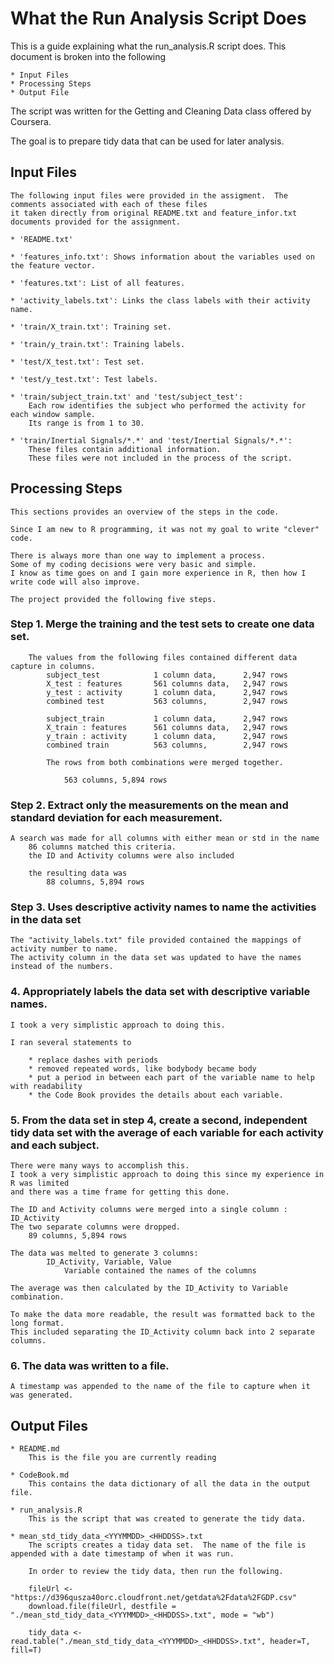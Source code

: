 # What the Run Analysis Script Does
This is a guide explaining what the run_analysis.R script does. This document is broken into the following

	* Input Files
	* Processing Steps
	* Output File

	
The script was written for the Getting and Cleaning Data class offered by Coursera.

The goal is to prepare tidy data that can be used for later analysis.

## Input Files
	The following input files were provided in the assigment.  The comments associated with each of these files
	it taken directly from original README.txt and feature_infor.txt documents provided for the assignment.

	* 'README.txt'

	* 'features_info.txt': Shows information about the variables used on the feature vector.

	* 'features.txt': List of all features.

	* 'activity_labels.txt': Links the class labels with their activity name.

	* 'train/X_train.txt': Training set.

	* 'train/y_train.txt': Training labels.

	* 'test/X_test.txt': Test set.

	* 'test/y_test.txt': Test labels.

	* 'train/subject_train.txt' and 'test/subject_test': 
		Each row identifies the subject who performed the activity for each window sample. 
		Its range is from 1 to 30. 

	* 'train/Inertial Signals/*.*' and 'test/Inertial Signals/*.*': 
		These files contain additional information.
		These files were not included in the process of the script.	

## Processing Steps
	This sections provides an overview of the steps in the code.
	
	Since I am new to R programming, it was not my goal to write "clever" code.  
	
	There is always more than one way to implement a process.  
	Some of my coding decisions were very basic and simple. 
	I know as time goes on and I gain more experience in R, then how I write code will also improve.
	
	The project provided the following five steps.


###	Step 1.	Merge the training and the test sets to create one data set.
		The values from the following files contained different data capture in columns.
			subject_test			1 column data, 		2,947 rows
			X_test : features		561 columns data, 	2,947 rows
			y_test : activity		1 column data,		2,947 rows
			combined test 			563 columns, 		2,947 rows
			
			subject_train			1 column data, 		2,947 rows
			X_train : features		561 columns data, 	2,947 rows
			y_train : activity		1 column data, 		2,947 rows
			combined train			563 columns, 		2,947 rows

			The rows from both combinations were merged together.
			
				563 columns, 5,894 rows

###	Step 2.	Extract only the measurements on the mean and standard deviation for each measurement. 		
	A search was made for all columns with either mean or std in the name
		86 columns matched this criteria.
		the ID and Activity columns were also included
		
		the resulting data was
			88 columns, 5,894 rows

###	Step 3.	Uses descriptive activity names to name the activities in the data set
	The "activity_labels.txt" file provided contained the mappings of activity number to name.
	The activity column in the data set was updated to have the names instead of the numbers.

###	4.	Appropriately labels the data set with descriptive variable names. 
	
	I took a very simplistic approach to doing this.
	
	I ran several statements to 
	
		* replace dashes with periods
		* removed repeated words, like bodybody became body
		* put a period in between each part of the variable name to help with readability
		* the Code Book provides the details about each variable.
	

###	5.	From the data set in step 4, create a second, independent tidy data set with the average of each variable for each activity and each subject.
	
	There were many ways to accomplish this.
	I took a very simplistic approach to doing this since my experience in R was limited 
	and there was a time frame for getting this done.

	The ID and Activity columns were merged into a single column : ID_Activity
	The two separate columns were dropped.
		89 columns, 5,894 rows

	The data was melted to generate 3 columns:
			ID_Activity, Variable, Value
				Variable contained the names of the columns
				
	The average was then calculated by the ID_Activity to Variable combination.

	To make the data more readable, the result was formatted back to the long format.
	This included separating the ID_Activity column back into 2 separate columns.


###	6.  The data was written to a file.
	A timestamp was appended to the name of the file to capture when it was generated.

## Output Files

	* README.md
		This is the file you are currently reading

	* CodeBook.md
		This contains the data dictionary of all the data in the output file.

	* run_analysis.R
		This is the script that was created to generate the tidy data.
	
	* mean_std_tidy_data_<YYYMMDD>_<HHDDSS>.txt
		The scripts creates a tiday data set.  The name of the file is appended with a date timestamp of when it was run.
		
		In order to review the tidy data, then run the following.
		
		fileUrl <- "https://d396qusza40orc.cloudfront.net/getdata%2Fdata%2FGDP.csv"
		download.file(fileUrl, destfile = "./mean_std_tidy_data_<YYYMMDD>_<HHDDSS>.txt", mode = "wb")

		tidy_data <-  read.table("./mean_std_tidy_data_<YYYMMDD>_<HHDDSS>.txt", header=T, fill=T) 

		
	
	

			

	
	
